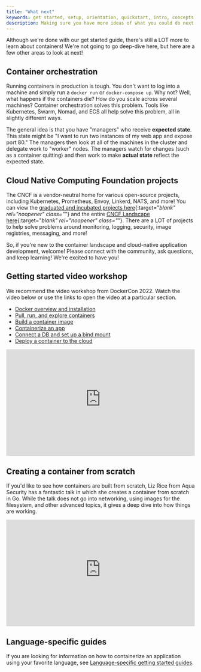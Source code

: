 ```yaml
---
title: "What next"
keywords: get started, setup, orientation, quickstart, intro, concepts, containers, docker desktop
description: Making sure you have more ideas of what you could do next with your application
---
```


Although we're done with our get started guide, there's still a LOT more to learn about containers!
We're not going to go deep-dive here, but here are a few other areas to look at next!

## Container orchestration

Running containers in production is tough. You don't want to log into a machine and simply run a
`docker run` or `docker-compose up`. Why not? Well, what happens if the containers die? How do you
scale across several machines? Container orchestration solves this problem. Tools like Kubernetes,
Swarm, Nomad, and ECS all help solve this problem, all in slightly different ways.

The general idea is that you have "managers" who receive **expected state**. This state might be
"I want to run two instances of my web app and expose port 80." The managers then look at all of the
machines in the cluster and delegate work to "worker" nodes. The managers watch for changes (such as
a container quitting) and then work to make **actual state** reflect the expected state.

## Cloud Native Computing Foundation projects

The CNCF is a vendor-neutral home for various open-source projects, including Kubernetes, Prometheus, 
Envoy, Linkerd, NATS, and more! You can view the [graduated and incubated projects here](https://www.cncf.io/projects/){:target="_blank" rel="noopener" class="_"}
and the entire [CNCF Landscape here](https://landscape.cncf.io/){:target="_blank" rel="noopener" class="_"}. There are a LOT of projects to help
solve problems around monitoring, logging, security, image registries, messaging, and more!

So, if you're new to the container landscape and cloud-native application development, welcome! Please
connect with the community, ask questions, and keep learning! We're excited to have you!

## Getting started video workshop

We recommend the video workshop from DockerCon 2022. Watch the video below or use the links to open the video at a particular section.

* [Docker overview and installation](https://youtu.be/gAGEar5HQoU)
* [Pull, run, and explore containers](https://youtu.be/gAGEar5HQoU?t=1400)
* [Build a container image](https://youtu.be/gAGEar5HQoU?t=3185)
* [Containerize an app](https://youtu.be/gAGEar5HQoU?t=4683)
* [Connect a DB and set up a bind mount](https://youtu.be/gAGEar5HQoU?t=6305)
* [Deploy a container to the cloud](https://youtu.be/gAGEar5HQoU?t=8280)

<iframe src="https://www.youtube-nocookie.com/embed/gAGEar5HQoU" style="max-width: 100%; aspect-ratio: 16 / 9;" width="560" height="auto" frameborder="0" allow="accelerometer; autoplay; encrypted-media; gyroscope; picture-in-picture" allowfullscreen></iframe>

## Creating a container from scratch

If you'd like to see how containers are built from scratch, Liz Rice from Aqua Security has a fantastic talk in which she creates a container from scratch in Go. While the talk does not go into networking, using images for the filesystem, and other advanced topics, it gives a deep dive into how things are working.

<iframe src="https://www.youtube-nocookie.com/embed/8fi7uSYlOdc" style="max-width: 100%; aspect-ratio: 16 / 9;" width="560" height="auto" frameborder="0" allow="accelerometer; autoplay; encrypted-media; gyroscope; picture-in-picture" allowfullscreen></iframe>

## Language-specific guides

If you are looking for information on how to containerize an application using your favorite language, see [Language-specific getting started guides](../language/index.md).

